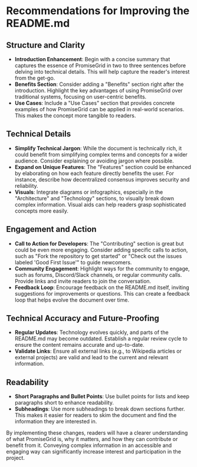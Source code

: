 # Recommendations for Improving the README.md

## Structure and Clarity
- **Introduction Enhancement**: Begin with a concise summary that
  captures the essence of PromiseGrid in two to three sentences before
  delving into technical details. This will help capture the reader's
  interest from the get-go.
- **Benefits Section**: Consider adding a "Benefits" section right
  after the introduction. Highlight the key advantages of using
  PromiseGrid over traditional systems, focusing on user-centric
  benefits.
- **Use Cases**: Include a "Use Cases" section that provides concrete
  examples of how PromiseGrid can be applied in real-world scenarios.
  This makes the concept more tangible to readers.

## Technical Details
- **Simplify Technical Jargon**: While the document is technically
  rich, it could benefit from simplifying complex terms and concepts
  for a wider audience. Consider explaining or avoiding jargon where
  possible.
- **Expand on Unique Features**: The "Features" section could be
  enhanced by elaborating on how each feature directly benefits the
  user. For instance, describe how decentralized consensus improves
  security and reliability.
- **Visuals**: Integrate diagrams or infographics, especially in the
  "Architecture" and "Technology" sections, to visually break down
  complex information. Visual aids can help readers grasp
  sophisticated concepts more easily.

## Engagement and Action
- **Call to Action for Developers**: The "Contributing" section is
  great but could be even more engaging. Consider adding specific
  calls to action, such as "Fork the repository to get started" or
  "Check out the issues labeled 'Good First Issue'" to guide
  newcomers.
- **Community Engagement**: Highlight ways for the community to
  engage, such as forums, Discord/Slack channels, or regular community
  calls. Provide links and invite readers to join the conversation.
- **Feedback Loop**: Encourage feedback on the README.md itself,
  inviting suggestions for improvements or questions. This can create
  a feedback loop that helps evolve the document over time.

## Technical Accuracy and Future-Proofing
- **Regular Updates**: Technology evolves quickly, and parts of the
  README.md may become outdated. Establish a regular review cycle to
  ensure the content remains accurate and up-to-date.
- **Validate Links**: Ensure all external links (e.g., to Wikipedia
  articles or external projects) are valid and lead to the current and
  relevant information.

## Readability
- **Short Paragraphs and Bullet Points**: Use bullet points for lists
  and keep paragraphs short to enhance readability. 
- **Subheadings**: Use more subheadings to break down sections
  further. This makes it easier for readers to skim the document and
  find the information they are interested in.

By implementing these changes, readers will have a clearer
understanding of what PromiseGrid is, why it matters, and how they can
contribute or benefit from it. Conveying complex information in an
accessible and engaging way can significantly increase interest and
participation in the project.
